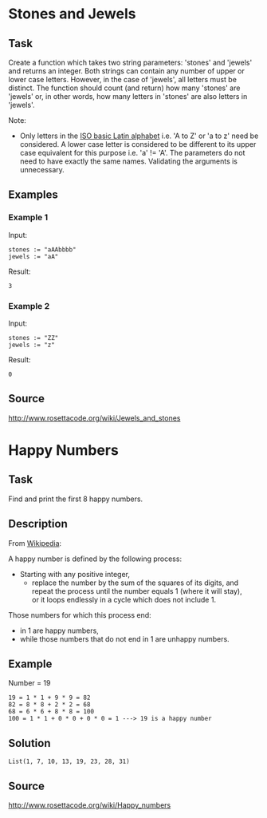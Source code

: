 # Stones and Jewels

## Task
Create a function which takes two string parameters: 'stones' and 'jewels' and returns an integer.
Both strings can contain any number of upper or lower case letters. However, in the case of 'jewels', all letters must be distinct.
The function should count (and return) how many 'stones' are 'jewels' or, in other words, how many letters in 'stones' are also letters in 'jewels'.

Note:
* Only letters in the [ISO basic Latin alphabet][wikipedia] i.e. 'A to Z' or 'a to z' need be considered.
A lower case letter is considered to be different to its upper case equivalent for this purpose i.e. 'a' != 'A'.
The parameters do not need to have exactly the same names.
Validating the arguments is unnecessary.

## Examples

### Example 1
Input:
```
stones := "aAAbbbb"
jewels := "aA"
```
Result:
````
3
````

### Example 2
Input:
```
stones := "ZZ"
jewels := "z"
```
Result:
```
0
```

## Source
http://www.rosettacode.org/wiki/Jewels_and_stones

# Happy Numbers

## Task
Find and print the first 8 happy numbers.

## Description
From [Wikipedia][wikipedia2]:

A happy number is defined by the following process:

* Starting with any positive integer,
  * replace the number by the sum of the squares of its digits, and repeat the process until the number equals   1   (where it will stay),   
  or it loops endlessly in a cycle which does not include   1.  


Those numbers for which this process end:
 * in   1   are       happy   numbers,  
 * while   those numbers   that   do   not   end in   1   are   unhappy   numbers.

## Example
Number = 19
```
19 = 1 * 1 + 9 * 9 = 82
82 = 8 * 8 + 2 * 2 = 68
68 = 6 * 6 + 8 * 8 = 100
100 = 1 * 1 + 0 * 0 + 0 * 0 = 1 ---> 19 is a happy number
```

## Solution
```
List(1, 7, 10, 13, 19, 23, 28, 31)
```
## Source
http://www.rosettacode.org/wiki/Happy_numbers

[wikipedia]: https://en.wikipedia.org/wiki/ISO_basic_Latin_alphabet
[wikipedia2]: https://en.wikipedia.org/wiki/Happy_number
